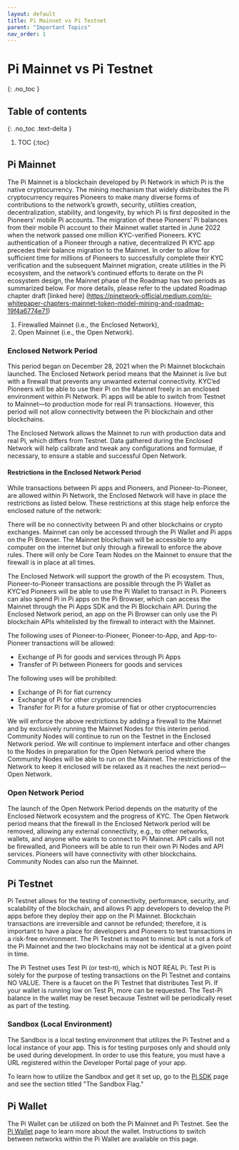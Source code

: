 ```yaml
---
layout: default
title: Pi Mainnet vs Pi Testnet
parent: "Important Topics"
nav_order: 1
---
```

# Pi Mainnet vs Pi Testnet
{: .no_toc }

## Table of contents
{: .no_toc .text-delta }

1. TOC
{:toc}

## Pi Mainnet
The Pi Mainnet is a blockchain developed by Pi Network in which Pi is the native cryptocurrency. The mining mechanism that widely distributes the Pi cryptocurrency requires Pioneers to make many diverse forms of contributions to the network’s growth, security, utilities creation, decentralization, stability, and longevity, by which Pi is first deposited in the Pioneers’ mobile Pi accounts. The migration of these Pioneers’ Pi balances from their mobile Pi account to their Mainnet wallet started in June 2022 when the network passed one million KYC-verified Pioneers. KYC authentication of a Pioneer through a native, decentralized Pi KYC app precedes their balance migration to the Mainnet. In order to allow for sufficient time for millions of Pioneers to successfully complete their KYC verification and the subsequent Mainnet migration, create utilities in the Pi ecosystem, and the network’s continued efforts to iterate on the Pi ecosystem design, the Mainnet phase of the Roadmap has two periods as summarized below. For more details, please refer to the updated Roadmap chapter draft [linked here] (https://pinetwork-official.medium.com/pi-whitepaper-chapters-mainnet-token-model-mining-and-roadmap-19f4a6774e71)

<ol>
<li>Firewalled Mainnet (i.e., the Enclosed Network),</li>
<li>Open Mainnet (i.e., the Open Network).</li>
</ol>

### Enclosed Network Period
This period began on December 28, 2021 when the Pi Mainnet blockchain launched. The Enclosed Network period means that the Mainnet is live but with a firewall that prevents any unwanted external connectivity. KYC’ed Pioneers will be able to use their Pi on the Mainnet freely in an enclosed environment within Pi Network. Pi apps will be able to switch from Testnet to Mainnet—to production mode for real Pi transactions. However, this period will not allow connectivity between the Pi blockchain and other blockchains.

The Enclosed Network allows the Mainnet to run with production data and real Pi, which differs from Testnet. Data gathered during the Enclosed Network will help calibrate and tweak any configurations and formulae, if necessary, to ensure a stable and successful Open Network.

#### Restrictions in the Enclosed Network Period
While transactions between Pi apps and Pioneers, and Pioneer-to-Pioneer, are allowed within Pi Network, the Enclosed Network will have in place the restrictions as listed below. These restrictions at this stage help enforce the enclosed nature of the network:

There will be no connectivity between Pi and other blockchains or crypto exchanges.
Mainnet can only be accessed through the Pi Wallet and Pi apps on the Pi Browser.
The Mainnet blockchain will be accessible to any computer on the internet but only through a firewall to enforce the above rules.
There will only be Core Team Nodes on the Mainnet to ensure that the firewall is in place at all times.

The Enclosed Network will support the growth of the Pi ecosystem. Thus, Pioneer-to-Pioneer transactions are possible through the Pi Wallet as KYC’ed Pioneers will be able to use the Pi Wallet to transact in Pi. Pioneers can also spend Pi in Pi apps on the Pi Browser, which can access the Mainnet through the Pi Apps SDK and the Pi Blockchain API. During the Enclosed Network period, an app on the Pi Browser can only use the Pi blockchain APIs whitelisted by the firewall to interact with the Mainnet.

The following uses of Pioneer-to-Pioneer, Pioneer-to-App, and App-to-Pioneer transactions will be allowed:
<ul>
<li>Exchange of Pi for goods and services through Pi Apps</li>
<li>Transfer of Pi between Pioneers for goods and services</li>
</ul>
The following uses will be prohibited:
<ul>
<li>Exchange of Pi for fiat currency</li>
<li>Exchange of Pi for other cryptocurrencies</li>
<li>Transfer for Pi for a future promise of fiat or other cryptocurrencies</li>
</ul>

We will enforce the above restrictions by adding a firewall to the Mainnet and by exclusively running the Mainnet Nodes for this interim period. Community Nodes will continue to run on the Testnet in the Enclosed Network period. We will continue to implement interface and other changes to the Nodes in preparation for the Open Network period where the Community Nodes will be able to run on the Mainnet. The restrictions of the Network to keep it enclosed will be relaxed as it reaches the next period—Open Network.

### Open Network Period
The launch of the Open Network Period depends on the maturity of the Enclosed Network ecosystem and the progress of KYC. The Open Network period means that the firewall in the Enclosed Network period will be removed, allowing any external connectivity, e.g., to other networks, wallets, and anyone who wants to connect to Pi Mainnet. API calls will not be firewalled, and Pioneers will be able to run their own Pi Nodes and API services. Pioneers will have connectivity with other blockchains. Community Nodes can also run the Mainnet.

## Pi Testnet
Pi Testnet allows for the testing of connectivity, performance, security, and scalability of the blockchain, and allows Pi app developers to develop the Pi apps before they deploy their app on the Pi Mainnet. Blockchain transactions are irreversible and cannot be refunded; therefore, it is important to have a place for developers and Pioneers to test transactions in a risk-free environment. The Pi Testnet is meant to mimic but is not a fork of the Pi Mainnet and the two blockchains may not be identical at a given point in time. 

The Pi Testnet uses Test Pi (or test-π), which is NOT REAL Pi. Test Pi is solely for the purpose of testing transactions on the Pi Testnet and contains NO VALUE. There is a faucet on the Pi Testnet that distributes Test Pi. If your wallet is running low on Test Pi, more can be requested. The Test-Pi balance in the wallet may be reset because Testnet will be periodically reset as part of the testing.

### Sandbox (Local Environment)
The Sandbox is a local testing environment that utilizes the Pi Testnet and a local instance of your app. This is for testing purposes only and should only be used during development. In order to use this feature, you must have a URL registered within the Developer Portal page of your app.

To learn how to utilize the Sandbox and get it set up, go to the <a href="../../gettingStarted/PiAppPlatform/piSDK">Pi SDK</a> page and see the section titled "The Sandbox Flag."

## Pi Wallet
The Pi Wallet can be utilized on both the Pi Mainnet and Pi Testnet. See the <a href="../paymentFlow/piWallet">Pi Wallet</a> page to learn more about the wallet. Instructions to switch between networks within the Pi Wallet are available on this page.
